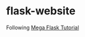 # flask-website
Following [Mega Flask Tutorial](https://blog.miguelgrinberg.com/post/the-flask-mega-tutorial-part-i-hello-world)
